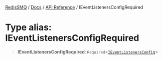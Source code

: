 [RedisSMQ](../../../README.md) / [Docs](../../README.md) / [API Reference](../README.md) / IEventListenersConfigRequired

# Type alias: IEventListenersConfigRequired

> **IEventListenersConfigRequired**: `Required`<[`IEventListenersConfig`](../interfaces/IEventListenersConfig.md)>

